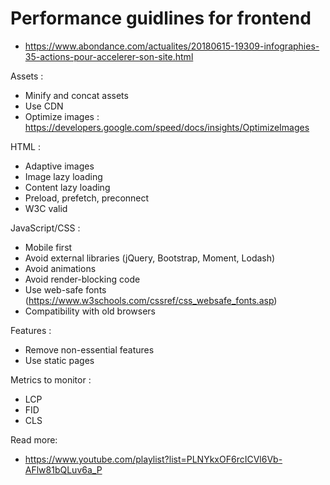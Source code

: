 # Performance guidlines for frontend

- https://www.abondance.com/actualites/20180615-19309-infographies-35-actions-pour-accelerer-son-site.html

Assets :
- Minify and concat assets
- Use CDN
- Optimize images : https://developers.google.com/speed/docs/insights/OptimizeImages

HTML :
- Adaptive images
- Image lazy loading
- Content lazy loading
- Preload, prefetch, preconnect
- W3C valid

JavaScript/CSS :
- Mobile first
- Avoid external libraries (jQuery, Bootstrap, Moment, Lodash)
- Avoid animations
- Avoid render-blocking code
- Use web-safe fonts (https://www.w3schools.com/cssref/css_websafe_fonts.asp)
- Compatibility with old browsers

Features :
- Remove non-essential features
- Use static pages

Metrics to monitor :
- LCP
- FID
- CLS

Read more:
- https://www.youtube.com/playlist?list=PLNYkxOF6rcICVl6Vb-AFlw81bQLuv6a_P
